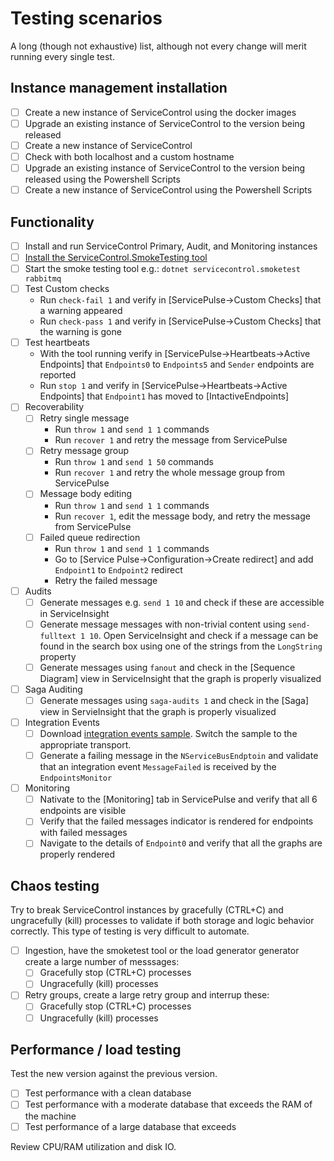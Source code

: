# Testing scenarios

A long (though not exhaustive) list, although not every change will merit running every single test.

## Instance management installation

- [ ] Create a new instance of ServiceControl using the docker images
- [ ] Upgrade an existing instance of ServiceControl to the version being released
- [ ] Create a new instance of ServiceControl
- [ ] Check with both localhost and a custom hostname
- [ ] Upgrade an existing instance of ServiceControl to the version being released using the Powershell Scripts
- [ ] Create a new instance of ServiceControl using the Powershell Scripts

## Functionality

- [ ] Install and run ServiceControl Primary, Audit, and Monitoring instances
- [ ] [Install the ServiceControl.SmokeTesting tool](https://github.com/Particular/ServiceControl.SmokeTest#installing)
- [ ] Start the smoke testing tool e.g.: `dotnet servicecontrol.smoketest rabbitmq`
- [ ] Test Custom checks
   - Run `check-fail 1` and verify in [ServicePulse->Custom Checks] that a warning appeared
   - Run `check-pass 1` and verify in [ServicePulse->Custom Checks] that the warning is gone
- [ ] Test heartbeats
   - With the tool running verify in [ServicePulse->Heartbeats->Active Endpoints] that `Endpoints0` to `Endpoints5` and `Sender` endpoints are reported
   - Run `stop 1` and verify in [ServicePulse->Heartbeats->Active Endpoints] that `Endpoint1` has moved to [IntactiveEndpoints]
- [ ] Recoverability
   - [ ] Retry single message 
      - Run `throw 1` and `send 1 1` commands
      - Run `recover 1` and retry the message from ServicePulse
   - [ ] Retry message group
      - Run `throw 1` and `send 1 50` commands
      - Run `recover 1` and retry the whole message group from ServicePulse
   - [ ] Message body editing
      - Run `throw 1` and `send 1 1` commands
      - Run `recover 1`, edit the message body, and retry the message from ServicePulse
   - [ ] Failed queue redirection
      - Run `throw 1` and `send 1 1` commands
      - Go to [Service Pulse->Configuration->Create redirect] and add `Endpoint1` to `Endpoint2` redirect
      - Retry the failed message
- [ ] Audits
   - [ ] Generate messages e.g. `send 1 10` and check if these are accessible in ServiceInsight
   - [ ] Generate message messages with non-trivial content using `send-fulltext 1 10`. Open ServiceInsight and check if a message can be found in the search box using one of the strings from the `LongString` property
   - [ ] Generate messages using `fanout` and check in the [Sequence Diagram] view in ServiceInsight that the graph is properly visualized
- [ ] Saga Auditing
   - [ ] Generate messages using `saga-audits 1` and check in the [Saga] view in ServieInsight that the graph is properly visualized
- [ ] Integration Events
   - [ ] Download [integration events sample](https://docs.particular.net/samples/servicecontrol/events-subscription/). Switch the sample to the appropriate transport. 
   - [ ] Generate a failing message in the `NServiceBusEndptoin` and validate that an integration event `MessageFailed` is received by the `EndpointsMonitor` 
- [ ] Monitoring
   - [ ] Nativate to the [Monitoring] tab in ServicePulse and verify that all 6 endpoints are visible
   - [ ] Verify that the failed messages indicator is rendered for endpoints with failed messages
   - [ ] Navigate to the details of `Endpoint0` and verify that all the graphs are properly rendered  

## Chaos testing

Try to break ServiceControl instances by gracefully (CTRL+C) and ungracefully (kill) processes to validate if both storage and logic behavior correctly. This type of testing is very difficult to automate.

- [ ] Ingestion, have the smoketest tool or the load generator generator create a large number of messsages:
  - [ ] Gracefully stop (CTRL+C) processes
  - [ ] Ungracefully (kill)  processes
- [ ] Retry groups, create a large retry group and interrup these:
  - [ ] Gracefully stop (CTRL+C) processes
  - [ ] Ungracefully (kill)  processes

## Performance / load testing

Test the new version against the previous version.

- [ ] Test performance with a clean database
- [ ] Test performance with a moderate database that exceeds the RAM of the machine
- [ ] Test performance of a large database that exceeds

Review CPU/RAM utilization and disk IO.

